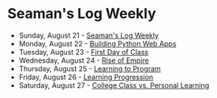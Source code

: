 # Seaman's Log Weekly

* Sunday, August 21 - [Seaman's Log Weekly](08-21)
* Monday, August 22 - [Building Python Web Apps](08-22)
* Tuesday, August 23 - [First Day of Class](08-23)
* Wednesday, August 24 - [Rise of Empire](08-24)
* Thursday, August 25 - [Learning to Program](08-25)
* Friday, August 26 - [Learning Progression](08-26)
* Saturday, August 27 - [College Class vs. Personal Learning](08-27)

